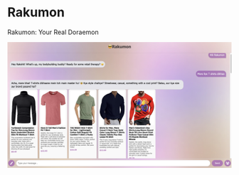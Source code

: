 # Rakumon
Rakumon: Your Real Doraemon

[![Watch the video](https://github.com/RustyGrackle/Rakumon/blob/main/readme_content/thumbnail.jpg)](https://www.youtube.com/watch?v=KWtN9PD8FGo)
